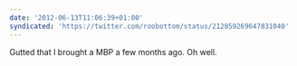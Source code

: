 ```yaml
---
date: '2012-06-13T11:06:39+01:00'
syndicated: 'https://twitter.com/roobottom/status/212859269647831040'
---
```

Gutted that I brought a MBP a few months ago. Oh well.
